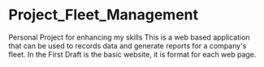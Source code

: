 # Project_Fleet_Management
Personal Project for enhancing my skills
This is a web based application that can be used to records data and generate reports for a company's fleet.
In the First Draft is the basic website, it is format for each web page. 
